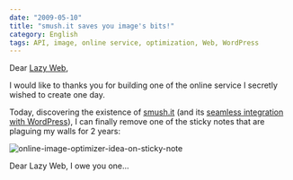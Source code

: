 ```yaml
---
date: "2009-05-10"
title: "smush.it saves you image's bits!"
category: English
tags: API, image, online service, optimization, Web, WordPress
---
```


Dear [Lazy Web](https://wikipedia.org/wiki/LazyWeb),

I would like to thanks you for building one of the online service I secretly wished to create one day.

Today, discovering the existence of [smush.it](https://smush.it) (and its [seamless integration with WordPress](https://wordpress.org/extend/plugins/wp-smushit/)), I can finally remove one of the sticky notes that are plaguing my walls for 2 years:

![online-image-optimizer-idea-on-sticky-note](/uploads/2009/online-image-optimizer-idea-on-sticky-note.jpg)

Dear Lazy Web, I owe you one...
